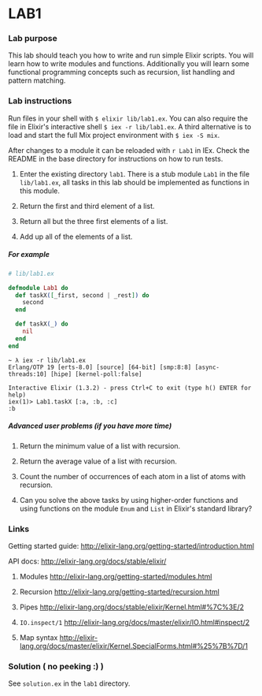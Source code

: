# LAB1

### Lab purpose

This lab should teach you how to write and run simple Elixir scripts. You will
learn how to write modules and functions. Additionally you will learn some
functional programming concepts such as recursion, list handling and pattern
matching.


### Lab instructions

Run files in your shell with `$ elixir lib/lab1.ex`. You can also require
the file in Elixir's interactive shell `$ iex -r lib/lab1.ex`. A third alternative
is to load and start the full Mix project environment with `$ iex -S mix`.

After changes to a module it can be reloaded with `r Lab1` in IEx. Check the
README in the base directory for instructions on how to run tests.

  1. Enter the existing directory `lab1`. There is a stub module `Lab1` in the file `lib/lab1.ex`,
     all tasks in this lab should be implemented as functions in this module.

  2. Return the first and third element of a list.

  3. Return all but the three first elements of a list.

  4. Add up all of the elements of a list.

##### For example

```elixir
# lib/lab1.ex

defmodule Lab1 do
  def taskX([_first, second | _rest]) do
    second
  end

  def taskX(_) do
    nil
  end
end
```

```
~ λ iex -r lib/lab1.ex
Erlang/OTP 19 [erts-8.0] [source] [64-bit] [smp:8:8] [async-threads:10] [hipe] [kernel-poll:false]

Interactive Elixir (1.3.2) - press Ctrl+C to exit (type h() ENTER for help)
iex(1)> Lab1.taskX [:a, :b, :c]
:b
```


##### Advanced user problems (if you have more time)

  1. Return the minimum value of a list with recursion.

  2. Return the average value of a list with recursion.

  3. Count the number of occurrences of each atom in a list of atoms with recursion.

  4. Can you solve the above tasks by using higher-order functions and using
     functions on the module `Enum` and `List` in Elixir's standard library?


### Links

Getting started guide: http://elixir-lang.org/getting-started/introduction.html

API docs: http://elixir-lang.org/docs/stable/elixir/

  1. Modules http://elixir-lang.org/getting-started/modules.html

  2. Recursion http://elixir-lang.org/getting-started/recursion.html

  3. Pipes http://elixir-lang.org/docs/stable/elixir/Kernel.html#%7C%3E/2

  4. `IO.inspect/1` http://elixir-lang.org/docs/master/elixir/IO.html#inspect/2

  5. Map syntax http://elixir-lang.org/docs/master/elixir/Kernel.SpecialForms.html#%25%7B%7D/1


### Solution ( no peeking :) )

See `solution.ex` in the `lab1` directory.
